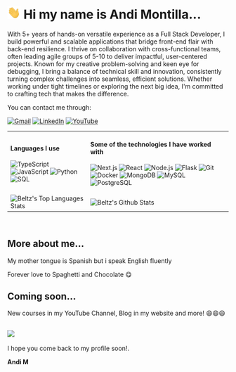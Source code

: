 <h1><img src="https://raw.githubusercontent.com/parth-27/parth-27/master/Hi.gif" width="30px"> Hi my name is Andi Montilla...</h2>

With 5+ years of hands-on versatile experience as a Full Stack Developer, I build powerful and scalable applications that bridge front-end flair with back-end resilience. I thrive on collaboration with cross-functional teams, often leading agile groups of 5-10 to deliver impactful, user-centered projects. Known for my creative problem-solving and keen eye for debugging, I bring a balance of technical skill and innovation, consistently turning complex challenges into seamless, efficient solutions. Whether working under tight timelines or exploring the next big idea, I'm committed to crafting tech that makes the difference.

You can contact me through:

[![Gmail](https://img.shields.io/badge/-GMAIL-FFFFFF?style=for-the-badge&logo=gmail&logoColor=red)](mailto:andim.dev@gmail.com)
[![LinkedIn](https://img.shields.io/badge/-LINKEDIN-0077B5?style=for-the-badge&logo=linkedin&logoColor=white)](https://www.linkedin.com/in/andi-montilla-26134b2b5)
[![YouTube](https://img.shields.io/badge/-YouTube-FF0000?style=for-the-badge&logo=youtube&logoColor=white)](https://www.youtube.com/@AndiDev18)

<table>
<tr>
<td>
  <h4>Languages I use</h4>

  ![TypeScript](https://img.shields.io/badge/-TypeScript-000000?style=flat&logo=typescript)
  ![JavaScript](https://img.shields.io/badge/-JavaScript-000000?style=flat&logo=javascript)
  ![Python](https://img.shields.io/badge/-Python-000000?style=flat&logo=python)
  ![SQL](https://img.shields.io/badge/-SQL-000000?style=flat&logo=postgresql)

</td>
<td>
  <h4>Some of the technologies I have worked with</h4>

  ![Next.js](https://img.shields.io/badge/-Next.js-000000?style=flat&logo=next.js)
  ![React](https://img.shields.io/badge/-React-000000?style=flat&logo=React)
  ![Node.js](https://img.shields.io/badge/-Node.js-000000?style=flat&logo=node.js)
  ![Flask](https://img.shields.io/badge/-Flask-000000?style=flat&logo=Flask&logoColor)
  ![Git](https://img.shields.io/badge/-Git-000000?style=flat&logo=git)
  ![Docker](https://img.shields.io/badge/-Docker-000000?style=flat&logo=docker)
  ![MongoDB](https://img.shields.io/badge/-MongoDB-000000?style=flat&logo=mongodb)
  ![MySQL](https://img.shields.io/badge/-MySQL-000000?style=flat&logo=mysql)
  ![PostgreSQL](https://img.shields.io/badge/-PostgreSQL-000000?style=flat&logo=postgresql)

</td>
</tr>
<tr>
<td>
  <img alt="Beltz's Top Languages Stats" src="https://github-readme-stats.vercel.app/api/top-langs/?username=beltz18&hide=smalltalk&theme=buefy&layout=compact&hide_border=true" />
</td>
<td>
  <img alt="Beltz's Github Stats" src="https://github-readme-stats.jha-vineet69.vercel.app/api?username=beltz18&hide=stars&show_icons=true&hide_border=true&theme=buefy" />
</td>
</tr>
</table>

<br/>

## More about me...
My mother tongue is Spanish but i speak English fluently


Forever love to Spaghetti and Chocolate 😋
<br />

## Coming soon...
New courses in my YouTube Channel, Blog in my website and more! 😄😄😄
<br />

##
<img src="https://profile-counter.glitch.me/beltz18/count.svg" />

I hope you come back to my profile soon!.

**Andi M**
